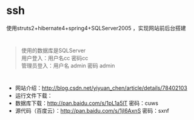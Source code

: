 # ssh
使用struts2+hibernate4+spring4+SQLServer2005 ，实现网站前后台搭建
#
>使用的数据库是SQLServer<br>
>用户登入：用户名cc 密码cc<br>
>管理员登入：用户名 admin  密码 admin<br>
#
* 网站介绍：http://blog.csdn.net/yiyuan_chen/article/details/78402103<br>
* 运行文件下载：
* 数据库下载：http://pan.baidu.com/s/1pL1a5lT 密码：cuws
* 源代码（百度云）：http://pan.baidu.com/s/1jI6AxnS 密码：sxnf
